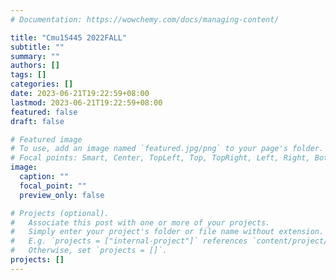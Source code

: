 ```yaml
---
# Documentation: https://wowchemy.com/docs/managing-content/

title: "Cmu15445 2022FALL"
subtitle: ""
summary: ""
authors: []
tags: []
categories: []
date: 2023-06-21T19:22:59+08:00
lastmod: 2023-06-21T19:22:59+08:00
featured: false
draft: false

# Featured image
# To use, add an image named `featured.jpg/png` to your page's folder.
# Focal points: Smart, Center, TopLeft, Top, TopRight, Left, Right, BottomLeft, Bottom, BottomRight.
image:
  caption: ""
  focal_point: ""
  preview_only: false

# Projects (optional).
#   Associate this post with one or more of your projects.
#   Simply enter your project's folder or file name without extension.
#   E.g. `projects = ["internal-project"]` references `content/project/deep-learning/index.md`.
#   Otherwise, set `projects = []`.
projects: []
---
```

